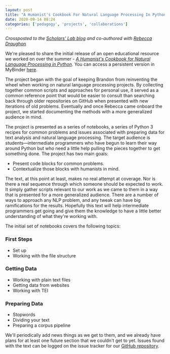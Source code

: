 ```yaml
---
layout: post
title: "A Humanist's Cookbook For Natural Language Processing In Python"
date: 2020-09-14 08:24
categories: ['pedagogy', 'projects', 'collaborations']
---
```


*Crossposted to the [Scholars' Lab blog](https://scholarslab.lib.virginia.edu/blog/a-humanists-cookbook-for-natural-language-processing-in-python) and co-authored with [Rebecca Draughon](https://scholarslab.lib.virginia.edu/people/rebecca-draughon/)*

We're pleased to share the initial release of an open educational resource we worked on over the summer - _[A Humanist's Cookbook for Natural Language Processing in Python](https://github.com/walshbr/humanists-nlp-cookbook/blob/release/toc.ipynb)_. You can access a persistent version in MyBinder [here](https://mybinder.org/v2/dataverse/10.18130/V3/AAFY8N/).

The project began with the goal of keeping Brandon from reinventing the wheel when working on natural language processing projects. By collecting together common scripts and approaches for personal use, it served as a common reference point that would be easier to consult than searching back through older repositories on GitHub when presented with new iterations of old problems. Eventually and once Rebecca came onboard the project, we started documenting the methods with a more generalized audience in mind.

The project is presented as a series of notebooks, a series of Python 3 recipes for common problems and issues associated with preparing data for text analysis and natural language processing. The target audience is students—intermediate programmers who have begun to learn their way around Python but who need a little help pulling the pieces together to get something done. The project has two main goals:

* Present code blocks for common problems.
* Contextualize those blocks with humanists in mind.

The text, at this point at least, makes no real attempt at coverage. Nor is there a real sequence through which someone should be expected to work. It simply gather scripts relevant to our work as we came to them in a way that is presented for a more generalized audience. There are a number of ways to approach any NLP problem, and any tweak can have big ramifications for the results. Hopefully this text will help intermediate programmers get going and give them the knowledge to have a little better understanding of what they're working with.

The initial set of notebooks covers the following topics:

### First Steps

* Set up
* Working with the file structure

### Getting Data
* Working with plain text files
* Getting data from websites
* Working with TEI

### Preparing Data

* Stopwords
* Dividing your text
* Preparing a corpus pipeline

We'll periodically add news things as we get to them, and we already have plans for at least one future section that we couldn't get to yet. Issues found with the text can be logged on the issue tracker for our [GitHub repository](https://github.com/walshbr/humanists-nlp-cookbook/issues/new).